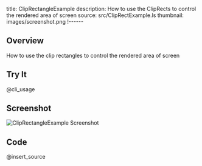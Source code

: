 title: ClipRectangleExample
description: How to use the ClipRects to control the rendered area of screen
source: src/ClipRectExample.ls
thumbnail: images/screenshot.png
!------

## Overview
How to use the clip rectangles to control the rendered area of screen

## Try It
@cli_usage

## Screenshot
![ClipRectangleExample Screenshot](images/screenshot.png)

## Code
@insert_source
